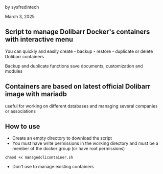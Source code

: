 by sysfredintech

March 3, 2025

## Script to manage Dolibarr Docker's containers with interactive menu
You can quickly and easily create - backup - restore - duplicate or delete Dolibarr containers

Backup and duplicate functions save documents, customization and modules

## Containers are based on latest official Dolibarr image with mariadb
useful for working on different databases and managing several companies or associations

## How to use
- Create an empty directory to download the script
- You must have write permissions in the working directory and must be a member of the docker group (or have root permissions) 
```
chmod +x managedolicontainer.sh
```
- Don't use to manage existing containers
